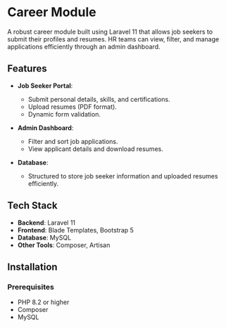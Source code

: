 # Career Module

A robust career module built using Laravel 11 that allows job seekers to submit their profiles and resumes. HR teams can view, filter, and manage applications efficiently through an admin dashboard.

## Features

- **Job Seeker Portal**:
  - Submit personal details, skills, and certifications.
  - Upload resumes (PDF format).
  - Dynamic form validation.

- **Admin Dashboard**:
  - Filter and sort job applications.
  - View applicant details and download resumes.

- **Database**:
  - Structured to store job seeker information and uploaded resumes efficiently.

## Tech Stack

- **Backend**: Laravel 11
- **Frontend**: Blade Templates, Bootstrap 5
- **Database**: MySQL
- **Other Tools**: Composer, Artisan

## Installation

### Prerequisites
- PHP 8.2 or higher
- Composer
- MySQL

